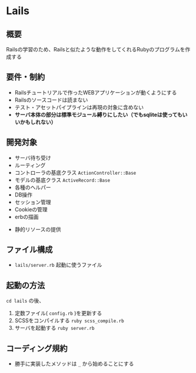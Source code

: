# Lails

## 概要

Railsの学習のため、Railsと似たような動作をしてくれるRubyのプログラムを作成する

## 要件・制約

* Railsチュートリアルで作ったWEBアプリケーションが動くようにする
* Railsのソースコードは読まない
* テスト・アセットパイプラインは再現の対象に含めない
* **サーバ本体の部分は標準モジュール縛りにしたい（でもsqliteは使ってもいいかもしれない）**

## 開発対象

* サーバ待ち受け
* ルーティング
* コントローラの基底クラス `ActionController::Base` 
* モデルの基底クラス `ActiveRecord::Base` 
* 各種のヘルパー
* DB操作
* セッション管理
* Cookieの管理
* erbの描画
+ 静的リソースの提供
 
## ファイル構成

* `lails/server.rb` 起動に使うファイル

## 起動の方法

`cd lails` の後、

1. 定数ファイル( `config.rb` )を更新する
1. SCSSをコンパイルする `ruby scss_compile.rb`
1. サーバを起動する `ruby server.rb`

## コーディング規約

* 勝手に実装したメソッドは `_` から始めることにする